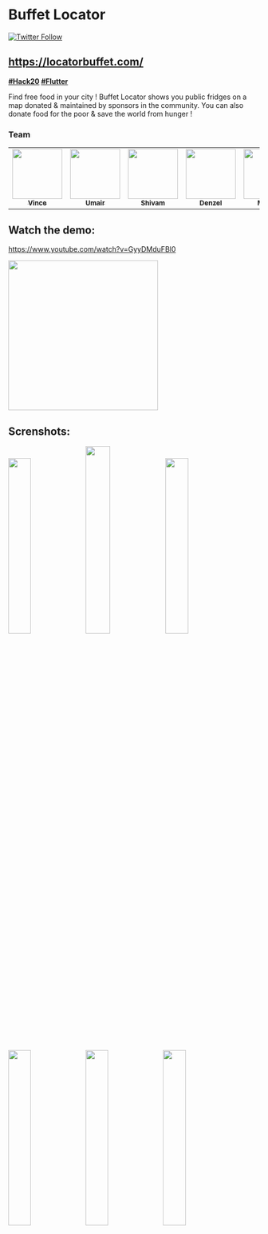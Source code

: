 Buffet Locator  
=========
[![Twitter Follow](https://img.shields.io/twitter/follow/locatorbuffet.svg?style=social)](https://twitter.com/locatorbuffet)
## https://locatorbuffet.com/


**[#Hack20](https://flutterhackathon.com/) [#Flutter](https://flutter.dev/)**

Find free food in your city ! Buffet Locator shows you public fridges on a map donated & maintained by sponsors in the community.
You can also donate food for the poor & save the world from hunger !

### Team

<table>
  <tr>
    <td align="center"><a href="https://twitter.com/SoVinceble"><img src="https://avatars2.githubusercontent.com/u/32375229?s=460&u=7c9427c2862dbd9a20ec58f5651af433d8ce3e4a&v=4" width="100px;" alt=""/><br /><sub><b>Vince</b></sub></a></td>
        <td align="center"><a href="https://www.linkedin.com/in/umairem"><img src="https://avatars1.githubusercontent.com/u/7260897?s=460&u=2ef2411cd91be8e5c4f9d1a134a1d5a08dbca429&v=4" width="100px;" alt=""/><br /><sub><b>Umair</b></sub></a></td>
     <td align="center"><a href="https://twitter.com/shvmsinghania"><img src="https://avatars1.githubusercontent.com/u/30895841?s=460&u=9e31d36cc0410ee14fa8cba0a90feb2f306a9552&v=4" width="100px;" alt=""/><br /><sub><b>Shivam</b></sub></a></td>
    <td align="center"><a href="https://twitter.com/ThankGodChiago1"><img src="https://avatars2.githubusercontent.com/u/49368362?s=460&u=2625cf4bbf7de2bf180df19ad860bbd789870341&v=4" width="100px;" alt=""/><br /><sub><b>Denzel</b></sub></a></td>
  <td align="center"><a href="https://twitter.com/mendymarcus"><img src="https://avatars2.githubusercontent.com/u/11262368?s=460&v=4" width="100px;" alt=""/><br /><sub><b>Mendy</b></sub></a></td>
   <tr/>
 <table/>

## Watch the demo:
https://www.youtube.com/watch?v=GyyDMduFBl0

<img src="https://thumbs.gfycat.com/RelievedEmbarrassedBactrian-size_restricted.gif" height="300em" />

## Screnshots:
<p>
<img src="https://firebasestorage.googleapis.com/v0/b/locatorbuffet.appspot.com/o/IMG_1620.JPG?alt=media&token=1f432013-935b-42f6-a3bc-bfba1c1040c2" width="30%"/>
<img src="https://firebasestorage.googleapis.com/v0/b/locatorbuffet.appspot.com/o/IMG_1621.JPG?alt=media&token=7db5e792-5550-4ca7-bd15-06d89d7eb52a" width="31%"/>
<img src="https://firebasestorage.googleapis.com/v0/b/locatorbuffet.appspot.com/o/IMG_1622.JPG?alt=media&token=0e394431-2a6a-4a76-b1ee-19980a02f118" width="30%"/>
<img src="https://firebasestorage.googleapis.com/v0/b/locatorbuffet.appspot.com/o/IMG_1624.JPG?alt=media&token=23f968e7-deb6-4745-815f-c8c029441565" width="30%"/>
<img src="https://firebasestorage.googleapis.com/v0/b/locatorbuffet.appspot.com/o/IMG_1625.JPG?alt=media&token=46570195-fdcb-4b33-b2a3-b8cf2bc659aa" width="30%"/>
<img src="https://firebasestorage.googleapis.com/v0/b/locatorbuffet.appspot.com/o/IMG_1626.JPG?alt=media&token=34d99805-f23d-4202-ba96-dc4d2e34835f" width="30%"/>
